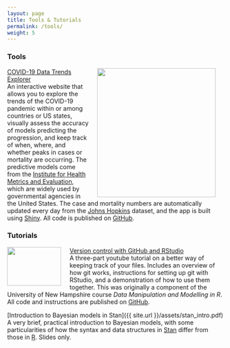 ```yaml
---
layout: page
title: Tools & Tutorials
permalink: /tools/
weight: 5
---
```


### Tools  
<img width="275" height="300" style="float:right; margin: 0px 20px" src="{{ site.url }}/assets/COVID_Italy.png">[COVID-19 Data Trends Explorer](https://sz-tim.shinyapps.io/covid19-ihme/)    
An interactive website that allows you to explore the trends of the COVID-19 pandemic within or among countries or US states, visually assess the accuracy of models predicting the progression, and keep track of when, where, and whether peaks in cases or mortality are occurring. The predictive models come from the [Institute for Health Metrics and Evaluation](http://www.healthdata.org/covid), which are widely used by governmental agencies in the United States. The case and mortality numbers are automatically updated every day from the [Johns Hopkins](https://github.com/CSSEGISandData/COVID-19) dataset, and the app is built using [Shiny](https://shiny.rstudio.com/). All code is published on [GitHub](https://github.com/Sz-Tim/COVID19-IHME).  


### Tutorials   
<img width="125" height="90" style="float:left; margin-right: 20px; margin-left: 0px" src="{{ site.url }}/assets/git_workflow.png">[Version control with GitHub and RStudio](https://www.youtube.com/playlist?list=PL7GjEq0oE7-YrZoV5eWkO-YOQbZtz-RxX)  
A three-part youtube tutorial on a better way of keeping track of your files. Includes an overview of how git works, instructions for setting up git with RStudio, and a demonstration of how to use them together. This was originally a component of the University of New Hampshire course *Data Manipulation and Modelling in R*. All code and instructions are published on [GitHub](https://github.com/Sz-Tim/NR995_Module_9).  

[Introduction to Bayesian models in Stan]({{ site.url }}/assets/stan_intro.pdf)  
A very brief, practical introduction to Bayesian models, with some particularities of how the syntax and data structures in [Stan](https://mc-stan.org//) differ from those in [R](http://cran.r-project.org/). Slides only. 
